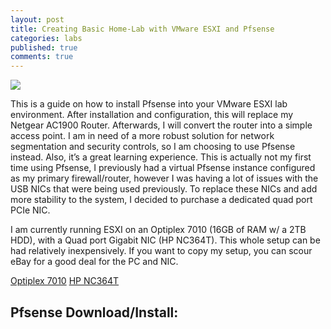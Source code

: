 ```yaml
---
layout: post
title: Creating Basic Home-Lab with VMware ESXI and Pfsense
categories: labs
published: true
comments: true
---
```


![]({{site.baseurl}}/images/PfSense_logo.png)


This is a guide on how to install Pfsense into your VMware ESXI lab environment. After installation and configuration, this will replace my Netgear AC1900 Router. Afterwards, I will convert the router into a simple access point. I am in need of a more robust solution for network segmentation and security controls, so I am choosing to use Pfsense instead. Also, it’s a great learning experience. This is actually not my first time using Pfsense, I previously had a virtual Pfsense instance configured as my primary firewall/router, however I was having a lot of issues with the USB NICs that were being used previously. To replace these NICs and add more stability to the system, I decided to purchase a dedicated quad port PCIe NIC.  

I am currently running ESXI on an Optiplex 7010 (16GB of RAM w/ a 2TB HDD), with a Quad port Gigabit NIC (HP NC364T). This whole setup can be had relatively inexpensively. If you want to copy my setup, you can scour eBay for a good deal for the PC and NIC. 

[Optiplex 7010]( https://www.ebay.com/sch/i.html?_from=R40&_trksid=p2380057.m570.l1313&_nkw=optiplex+7010&_sacat=0/)
[HP NC364T]( https://www.ebay.com/sch/i.html?_from=R40&_trksid=p2334524.m570.l1312&_nkw=HP+NC364T&_sacat=0&LH_TitleDesc=0&_osacat=0&_odkw=optiplex+7010/)

## Pfsense Download/Install:



